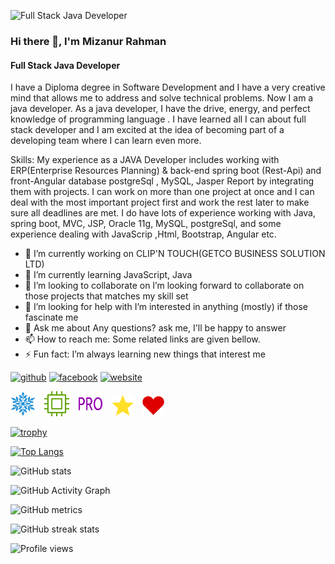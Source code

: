 ![Full Stack Java Developer](https://scontent.fdac14-1.fna.fbcdn.net/v/t39.30808-6/323329472_1235175987082481_6577439965796280320_n.jpg?stp=dst-jpg_s960x960&_nc_cat=108&ccb=1-7&_nc_sid=e3f864&_nc_ohc=pzfH70fDYzMAX_Skndp&_nc_ht=scontent.fdac14-1.fna&oh=00_AfCgoFHt6AvAICBZG1oNzb0J28O6D3CMOVbNK6lBVbqK5g&oe=63DF1CB6)

### Hi there 👋, I'm Mizanur Rahman
#### Full Stack Java Developer


I have a Diploma degree in Software Development and I have a very creative mind that allows me to address and solve technical problems. Now I am a java developer. As a java developer, I have the drive, energy, and perfect knowledge of programming language . I have learned all I can about full stack developer and I am excited at the idea of becoming part of a developing team where I can learn even more.

Skills: My experience as a JAVA Developer includes working with ERP(Enterprise Resources Planning) & back-end spring boot (Rest-Api) and front-Angular database postgreSql , MySQL, Jasper Report by integrating them with projects. I can work on more than one project at once and I can deal with the most important project first and work the rest later to make sure all deadlines are met. I do have lots of experience working with Java, spring boot, MVC, JSP, Oracle 11g, MySQL, postgreSql, and some experience dealing with JavaScrip ,Html, Bootstrap, Angular etc.

- 🔭 I’m currently working on CLIP'N TOUCH(GETCO BUSINESS SOLUTION LTD) 
- 🌱 I’m currently learning JavaScript, Java 
- 👯 I’m looking to collaborate on I’m looking forward to collaborate on those projects that matches my skill set 
- 🤔 I’m looking for help with  I’m interested in anything (mostly) if those fascinate me 
- 💬 Ask me about  Any questions? ask me, I'll be happy to answer 
- 📫 How to reach me: Some related links are given bellow. 
- ⚡ Fun fact:  I’m always learning new things that interest me 


[<img src='https://cdn.jsdelivr.net/npm/simple-icons@3.0.1/icons/github.svg' alt='github' height='40'>](https://github.com/https://github.com/Mizanurmd)  [<img src='https://cdn.jsdelivr.net/npm/simple-icons@3.0.1/icons/facebook.svg' alt='facebook' height='40'>](https://www.facebook.com/https://www.facebook.com/mdmizanurrahman1991)  [<img src='https://cdn.jsdelivr.net/npm/simple-icons@3.0.1/icons/icloud.svg' alt='website' height='40'>](http://mylooking.liveblog365.com/)  

<a href='https://archiveprogram.github.com/'><img src='https://raw.githubusercontent.com/acervenky/animated-github-badges/master/assets/acbadge.gif' width='40' height='40'></a> <a href='https://docs.github.com/en/developers'><img src='https://raw.githubusercontent.com/acervenky/animated-github-badges/master/assets/devbadge.gif' width='40' height='40'></a> <a href='https://github.com/pricing'><img src='https://raw.githubusercontent.com/acervenky/animated-github-badges/master/assets/pro.gif' width='40' height='40'></a> <a href='https://stars.github.com/'><img src='https://raw.githubusercontent.com/acervenky/animated-github-badges/master/assets/starbadge.gif' width='35' height='35'></a> <a href='https://docs.github.com/en/github/supporting-the-open-source-community-with-github-sponsors'><img src='https://raw.githubusercontent.com/acervenky/animated-github-badges/master/assets/sponsorbadge.gif' width='35' height='35'></a> 

[![trophy](https://github-profile-trophy.vercel.app/?username=https://github.com/Mizanurmd)](https://github.com/ryo-ma/github-profile-trophy)

[![Top Langs](https://github-readme-stats.vercel.app/api/top-langs/?username=https://github.com/Mizanurmd)](https://github.com/anuraghazra/github-readme-stats)

![GitHub stats](https://github-readme-stats.vercel.app/api?username=https://github.com/Mizanurmd&show_icons=true&count_private=true)  

![GitHub Activity Graph](https://activity-graph.herokuapp.com/graph?username=https://github.com/Mizanurmd)  

![GitHub metrics](https://metrics.lecoq.io/https://github.com/Mizanurmd)  

![GitHub streak stats](https://streak-stats.demolab.com/?user=https://github.com/Mizanurmd)  

![Profile views](https://gpvc.arturio.dev/https://github.com/Mizanurmd)  
